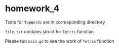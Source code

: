 # homework_4

Tests for `TopWords` are in corresponding directory

`file.txt` contains struct for `Tetris` function

Please run `main.go` to see the work of `Tetris` function
